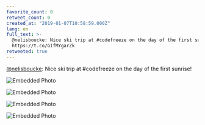 ```yaml
---
favorite_count: 0
retweet_count: 0
created_at: "2019-01-07T10:58:59.000Z"
lang: en
full_text: >-
  @nelisboucke: Nice ski trip at #codefreeze on the day of the first sunrise!
  https://t.co/GIfMYgarZk
retweeted: true
---
```


[@nelisboucke](https://twitter.com/nelisboucke): Nice ski trip at #codefreeze on
the day of the first sunrise!

<div class="gallery gallery-4">

![Embedded Photo](https://twitter-media-coderbyheart.s3.eu-north-1.amazonaws.com/1082230110357544960-DwTZjWnXcAArjyR.jpg)

![Embedded Photo](https://twitter-media-coderbyheart.s3.eu-north-1.amazonaws.com/1082230110357544960-DwTZkVBWsAAcarS.jpg)

![Embedded Photo](https://twitter-media-coderbyheart.s3.eu-north-1.amazonaws.com/1082230110357544960-DwTZk-lWoAEtz_S.jpg)

![Embedded Photo](https://twitter-media-coderbyheart.s3.eu-north-1.amazonaws.com/1082230110357544960-DwTZlopX0AADF7G.jpg)

</div>

